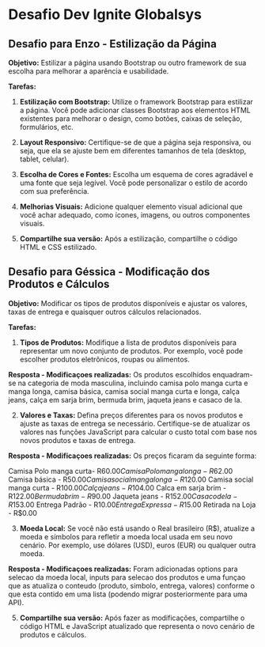# Desafio Dev Ignite Globalsys

## Desafio para Enzo - Estilização da Página

**Objetivo:** Estilizar a página usando Bootstrap ou outro framework de sua escolha para melhorar a aparência e usabilidade.

**Tarefas:**

1. **Estilização com Bootstrap:** Utilize o framework Bootstrap para estilizar a página. Você pode adicionar classes Bootstrap aos elementos HTML existentes para melhorar o design, como botões, caixas de seleção, formulários, etc.

2. **Layout Responsivo:** Certifique-se de que a página seja responsiva, ou seja, que ela se ajuste bem em diferentes tamanhos de tela (desktop, tablet, celular).

3. **Escolha de Cores e Fontes:** Escolha um esquema de cores agradável e uma fonte que seja legível. Você pode personalizar o estilo de acordo com sua preferência.

4. **Melhorias Visuais:** Adicione qualquer elemento visual adicional que você achar adequado, como ícones, imagens, ou outros componentes visuais.

5. **Compartilhe sua versão:** Após a estilização, compartilhe o código HTML e CSS estilizado.

## Desafio para Géssica - Modificação dos Produtos e Cálculos

**Objetivo:** Modificar os tipos de produtos disponíveis e ajustar os valores, taxas de entrega e quaisquer outros cálculos relacionados.

**Tarefas:**

1. **Tipos de Produtos:** Modifique a lista de produtos disponíveis para representar um novo conjunto de produtos. Por exemplo, você pode escolher produtos eletrônicos, roupas ou alimentos.

**Resposta - Modificaçoes realizadas:** Os produtos escolhidos enquadram-se na categoria de moda masculina, incluindo camisa polo manga curta e manga longa, camisa básica, camisa social manga curta e longa, calça jeans, calça em sarja brim, bermuda brim, jaqueta jeans e casaco de la.

2. **Valores e Taxas:** Defina preços diferentes para os novos produtos e ajuste as taxas de entrega se necessário. Certifique-se de atualizar os valores nas funções JavaScript para calcular o custo total com base nos novos produtos e taxas de entrega.
   
**Resposta - Modificaçoes realizadas:** 
Os preços ficaram da seguinte forma:

Camisa Polo manga curta- R$60.00
Camisa Polo manga longa- R$62.00
Camisa básica - R$50.00
Camisa social manga longa - R$120.00
Camisa social manga curta - R$100.00
Calça jeans - R$104.00
Calca em sarja brim - R$122.00
Bermuda brim - R$90.00
Jaqueta jeans - R$152.00
Casaco de la - R$153.00
Entrega Padrão - R$10.00
Entrega Expressa - R$15.00
Retirada na Loja - R$0.00

3. **Moeda Local:** Se você não está usando o Real brasileiro (R$), atualize a moeda e símbolos para refletir a moeda local usada em seu novo cenário. Por exemplo, use dólares (USD), euros (EUR) ou qualquer outra moeda.
   
**Resposta - Modificaçoes realizadas:** Foram adicionadas options para selecao da moeda local, inputs para selecao dos produtos e uma funçao que as atualiza o conteudo (produto, simbolo, entrega, valores) conforme o que esta contido em uma lista (podendo migrar posteriormente para uma API).

5. **Compartilhe sua versão:** Após fazer as modificações, compartilhe o código HTML e JavaScript atualizado que representa o novo cenário de produtos e cálculos.


